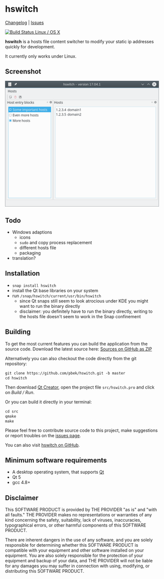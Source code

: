# hswitch

[Changelog](https://github.com/pbek/hswitch/blob/develop/CHANGELOG.md) | 
[Issues](https://github.com/pbek/hswitch/issues)

[![Build Status Linux / OS X](https://travis-ci.org/pbek/hswitch.svg?branch=develop)](https://travis-ci.org/pbek/hswitch)

**hswitch** is a hosts file content switcher to modify your static ip addresses 
quickly for development.

It currently only works under Linux.

## Screenshot

![Screenhot](screenshots/screenshot.png)

## Todo

- Windows adaptions
    - icons
    - `sudo` and copy process replacement
    - different hosts file
    - packaging
- translation?

## Installation

- `snap install hswitch`
- install the Qt base libraries on your system 
- run `/snap/hswitch/current/usr/bin/hswitch`
    - since Qt snaps still seem to look atrocious under KDE you might want to
      run the binary directly
    - disclaimer: you definitely have to run the binary directly, writing to 
      the hosts file doesn't seem to work in the Snap confinement

## Building

To get the most current features you can build the application from the 
source code. Download the latest source here:
[Sources on GitHub as ZIP](https://github.com/pbek/hswitch/archive/develop.zip)

Alternatively you can also checkout the code directly from the git repository:


```shell
git clone https://github.com/pbek/hswitch.git -b master
cd hswitch
```

Then download [Qt Creator](http://www.qt.io/download-open-source), open the 
project file `src/hswitch.pro` and click on *Build / Run*.

Or you can build it directly in your terminal:

```shell
cd src
qmake
make
```

Please feel free to contribute source code to this project, make suggestions or
report troubles on the [issues page](https://github.com/pbek/hswitch/issues).

You can also visit [hswitch on GitHub](https://github.com/pbek/hswitch).

## Minimum software requirements

- A desktop operating system, that supports [Qt](http://www.qt.io/)
- Qt 5
- gcc 4.8+

## Disclaimer

This SOFTWARE PRODUCT is provided by THE PROVIDER "as is" and "with all faults."
THE PROVIDER makes no representations or warranties of any kind concerning the
safety, suitability, lack of viruses, inaccuracies, typographical errors, or
other harmful components of this SOFTWARE PRODUCT. 

There are inherent dangers in the use of any software, and you are solely
responsible for determining whether this SOFTWARE PRODUCT is compatible with
your equipment and other software installed on your equipment.
You are also solely responsible for the protection of your equipment and 
backup of your data, and THE PROVIDER will not be liable for any damages you may
suffer in connection with using, modifying, or distributing this SOFTWARE PRODUCT.
